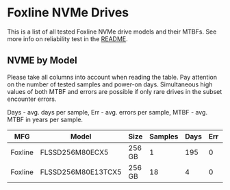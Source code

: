 Foxline NVMe Drives
===================

This is a list of all tested Foxline NVMe drive models and their MTBFs. See more
info on reliability test in the [README](https://github.com/linuxhw/SMART).

NVME by Model
------------

Please take all columns into account when reading the table. Pay attention on the
number of tested samples and power-on days. Simultaneous high values of both MTBF
and errors are possible if only rare drives in the subset encounter errors.

Days - avg. days per sample,
Err  - avg. errors per sample,
MTBF - avg. MTBF in years per sample.

| MFG       | Model              | Size   | Samples | Days  | Err   | MTBF |
|-----------|--------------------|--------|---------|-------|-------|------|
| Foxline   | FLSSD256M80ECX5    | 256 GB | 1       | 195   | 0     | 0.54   |
| Foxline   | FLSSD256M80E13TCX5 | 256 GB | 18      | 4     | 0     | 0.01   |
